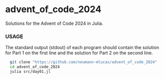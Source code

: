 # advent_of_code_2024
Solutions for the Advent of Code 2024 in Julia.

### USAGE

The standard output (stdout) of each program should contain the solution for Part 1 on the first line and the solution for Part 2 on the second line.

```sh
  git clone "https://github.com/neumann-mlucas/advent_of_code_2024"
  cd advent_of_code_2024
  julia src/day01.jl
```

